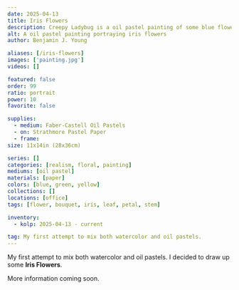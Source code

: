 ```yaml
---
date: 2025-04-13
title: Iris Flowers
description: Creepy Ladybug is a oil pastel painting of some blue flowers.
alt: A oil pastel painting portraying iris flowers
author: Benjamin J. Young

aliases: [/iris-flowers]
images: ['painting.jpg']
videos: []

featured: false
order: 99
ratio: portrait
power: 10
favorite: false

supplies:
  - medium: Faber-Castell Oil Pastels
  - on: Strathmore Pastel Paper
  - frame: 
size: 11x14in (28x36cm)

series: []
categories: [realism, floral, painting]
mediums: [oil pastel]
materials: [paper]
colors: [blue, green, yellow]
collections: []
locations: [office]
tags: [flower, bouquet, iris, leaf, petal, stem]

inventory:
  - kolp: 2025-04-13 - current

tag: My first attempt to mix both watercolor and oil pastels.
---
```


My first attempt to mix both watercolor and oil pastels. I decided to draw up some **Iris Flowers**.

<!--more-->

More information coming soon.